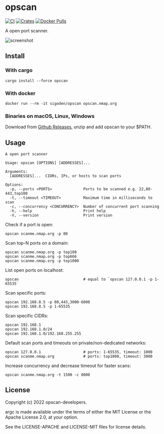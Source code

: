 # opscan

[![CI](https://github.com/sigoden/opscan/actions/workflows/ci.yaml/badge.svg)](https://github.com/sigoden/opscan/actions/workflows/ci.yaml)
[![Crates](https://img.shields.io/crates/v/opscan.svg)](https://crates.io/crates/opscan)
[![Docker Pulls](https://img.shields.io/docker/pulls/sigoden/opscan)](https://hub.docker.com/r/sigoden/opscan)

A open port scanner.

![screenshot](https://user-images.githubusercontent.com/4012553/217132939-42a8f375-fe66-4210-aacd-c02650a460f2.png)

## Install

### With cargo

```
cargo install --force opscan
```

### With docker

```
docker run --rm -it sigoden/opscan opscan.nmap.org
```

### Binaries on macOS, Linux, Windows

Download from [Github Releases](https://github.com/sigoden/opscan/releases), unzip and add opscan to your $PATH.


## Usage

```
A open port scanner

Usage: opscan [OPTIONS] [ADDRESSES]...

Arguments:
  [ADDRESSES]...  CIDRs, IPs, or hosts to scan ports

Options:
  -p, --ports <PORTS>              Ports to be scanned e.g. 22,80-443,top100
  -t, --timeout <TIMEOUT>          Maximum time in milliseconds to scan
  -c, --concurrency <CONCURRENCY>  Number of concurrent port scanning
  -h, --help                       Print help
  -V, --version                    Print version
```

Check if a port is open:
```
opscan scanme.nmap.org -p 80
```

Scan top-N ports on a domain:
```
opscan scanme.nmap.org -p top100 
opscan scanme.nmap.org -p top666
opscan scanme.nmap.org -p top1000
```

List open ports on localhost:
```
opscan                             # equal to `opscan 127.0.0.1 -p 1-65535`
```

Scan specific ports:
```
opscan 192.168.8.5 -p 80,443,3000-6000
opscan 192.168.8.5 -p 1-65535
```

Scan specific CIDRs:
```
opscan 192.168.1
opscan 192.168.1.0/24 
opscan 192.168.1.0/192.168.255.255
```

Default scan ports and timeouts on private/non-dedicated networks:
```
opscan 127.0.0.1                   # ports: 1-65535, timeout: 1000
opscan scanme.nmap.org             # ports: top1000, timeout: 3000
```

Increase concurrency and decrease timeout for faster scans:
```
opscan scanme.nmap.org -t 1500 -c 8000
```

## License

Copyright (c) 2022 opscan-developers.

argc is made available under the terms of either the MIT License or the Apache License 2.0, at your option.

See the LICENSE-APACHE and LICENSE-MIT files for license details.